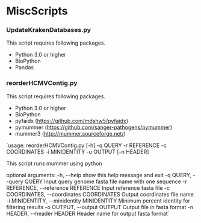 # MiscScripts

### UpdateKrakenDatabases.py
This script requires following packages.
- Python 3.0 or higher
- BioPython
- Pandas

### reorderHCMVContig.py
This script requires following packages.
- Python 3.0 or higher
- BioPython
- pyfaidx (https://github.com/mdshw5/pyfaidx)
- pymummer (https://github.com/sanger-pathogens/pymummer)
- mummer3 (http://mummer.sourceforge.net/)

`usage: reorderHCMVContig.py [-h] -q QUERY -r REFERENCE -c COORDINATES -i
                            MINIDENTITY -o OUTPUT [-n HEADER]

This script runs mummer using python

optional arguments:
  -h, --help            show this help message and exit
  -q QUERY, --query QUERY
                        Input query genome fasta file name with one sequence
  -r REFERENCE, --reference REFERENCE
                        Input reference fasta file
  -c COORDINATES, --coordinates COORDINATES
                        Output coordinates file name
  -i MINIDENTITY, --minidentity MINIDENTITY
                        Minimum percent identity for filtering results
  -o OUTPUT, --output OUTPUT
                        Output file in fasta format
  -n HEADER, --header HEADER
                        Header name for output fasta format`
